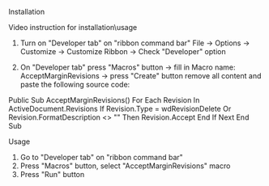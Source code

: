 Installation

Video instruction for installation\usage

1. Turn on "Developer tab" on "ribbon command bar"
File -> Options -> Customize -> Customize Ribbon -> Check "Developer" option

2. On "Developer tab" press "Macros" button -> fill in Macro name: AcceptMarginRevisions -> press "Create" button
remove all content and paste the following source code:

Public Sub AcceptMarginRevisions()
  For Each Revision In ActiveDocument.Revisions
    If Revision.Type = wdRevisionDelete Or Revision.FormatDescription <> "" Then
      Revision.Accept
    End If
  Next
End Sub

Usage

1. Go to "Developer tab" on "ribbon command bar"
2. Press "Macros" button, select "AcceptMarginRevisions" macro
3. Press "Run" button